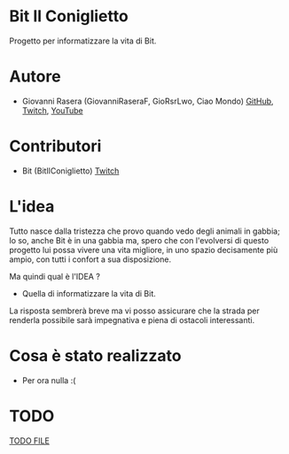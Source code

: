 # Bit Il Coniglietto
Progetto per informatizzare la vita di Bit.

# Autore
- Giovanni Rasera (GiovanniRaseraF, GioRsrLwo, Ciao Mondo)  [GitHub](https://github.com/GiovanniRaseraF), [Twitch](https://www.twitch.tv/giorsrlwo), [YouTube](https://www.youtube.com/channel/UCRJvY74tiHlVo78ZrBEz13w?view_as=subscriber)

# Contributori
- Bit (BitIlConiglietto) [Twitch](https://www.twitch.tv/bitilconiglietto)

# L'idea
Tutto nasce dalla tristezza che provo quando vedo degli animali in gabbia; lo so, anche Bit è in una gabbia ma,
spero che con l'evolversi di questo progetto lui possa vivere una vita migliore, in uno spazio decisamente più ampio, 
con tutti i confort a sua disposizione.

Ma quindi qual è l'IDEA ?
- Quella di informatizzare la vita di Bit.

La risposta sembrerà breve ma vi posso assicurare che la strada per renderla possibile sarà impegnativa e piena di 
ostacoli interessanti.

# Cosa è stato realizzato
- Per ora nulla :(

# TODO
[TODO FILE]()
